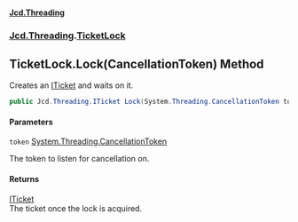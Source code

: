 #### [Jcd.Threading](index.md 'index')
### [Jcd.Threading](Jcd.Threading.md 'Jcd.Threading').[TicketLock](TicketLock.md 'Jcd.Threading.TicketLock')

## TicketLock.Lock(CancellationToken) Method

Creates an [ITicket](ITicket.md 'Jcd.Threading.ITicket') and waits on it.

```csharp
public Jcd.Threading.ITicket Lock(System.Threading.CancellationToken token);
```
#### Parameters

<a name='Jcd.Threading.TicketLock.Lock(System.Threading.CancellationToken).token'></a>

`token` [System.Threading.CancellationToken](https://docs.microsoft.com/en-us/dotnet/api/System.Threading.CancellationToken 'System.Threading.CancellationToken')

The token to listen for cancellation on.

#### Returns
[ITicket](ITicket.md 'Jcd.Threading.ITicket')  
The ticket once the lock is acquired.